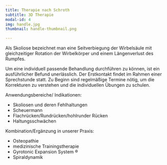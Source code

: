 ```yaml
---
title: Therapie nach Schroth
subtitle: 3D Therapie
modal-id: 4
img: handle.jpg
thumbnail: handle-thumbnail.png

---
```

Als Skoliose bezeichnet man eine Seitverbiegung der Wirbelsäule mit gleichzeitiger Rotation der Wirbelkörper und einem Längenverlust des Rumpfes.

Um eine individuell passende Behandlung durchführen zu können, ist ein ausführlicher Befund unerlässlich. Der Erstkontakt findet im Rahmen einer Sprechstunde statt. Zu Beginn sind regelmäßige Termine nötig, um die Korrekturen zu verstehen und die individuellen Übungen zu schulen.

Anwendungsbereiche/ Indikationen:

*	Skoliosen und deren Fehlhaltungen
*	Scheuermann
*	Flachrücken/Rundrücken/hohlrunder Rücken
*	Haltungsschwächen

Kombination/Ergänzung in unserer Praxis:

*	Osteopathie
*	medizinische Trainingstherapie
*	Gyrotonic Expansion System ®
*	Spiraldynamik
